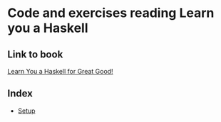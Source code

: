 # Code and exercises reading Learn you a Haskell

## Link to book
[Learn You a Haskell for Great Good!](http://learnyouahaskell.com)

## Index

* [Setup](docs/setup.md)
